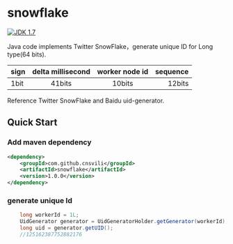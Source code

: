 # snowflake

[![JDK 1.7](https://img.shields.io/badge/JDK-1.7-green.svg "JDK 1.7")]()

Java code implements Twitter SnowFlake，generate unique ID for Long type(64 bits).

| sign | delta millisecond | worker node id  | sequence |
| ---- |:-----------------:|:---------------:| --------:|
| 1bit | 41bits            | 10bits          | 12bits   |


Reference Twitter SnowFlake and Baidu uid-generator.


## Quick Start

### Add maven dependency

```xml
<dependency>
    <groupId>com.github.cnsvili</groupId>
    <artifactId>snowflake</artifactId>
    <version>1.0.0</version>
</dependency>
```

### generate unique Id

```Java
	long workerId = 1L;
	UidGenerator generator = UidGeneratorHolder.getGenerator(workerId);
	long uid = generator.getUID();
	//125162387752882176
```